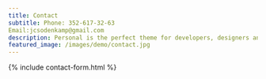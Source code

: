 ```yaml
---
title: Contact
subtitle: Phone: 352-617-32-63 
Email:jcsodenkamp@gmail.com
description: Personal is the perfect theme for developers, designers and other creatives.
featured_image: /images/demo/contact.jpg
---
```


{% include contact-form.html %}
